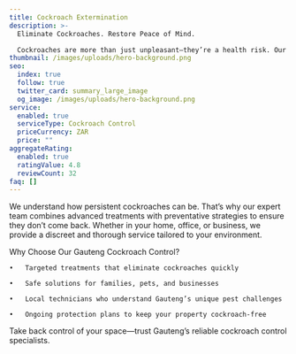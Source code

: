 ```yaml
---
title: Cockroach Extermination
description: >-
  Eliminate Cockroaches. Restore Peace of Mind.

  Cockroaches are more than just unpleasant—they’re a health risk. Our specialized cockroach control services in Gauteng are designed to target infestations at the source, using proven methods that are safe, fast, and highly effective.
thumbnail: /images/uploads/hero-background.png
seo:
  index: true
  follow: true
  twitter_card: summary_large_image
  og_image: /images/uploads/hero-background.png
service:
  enabled: true
  serviceType: Cockroach Control
  priceCurrency: ZAR
  price: ""
aggregateRating:
  enabled: true
  ratingValue: 4.8
  reviewCount: 32
faq: []
---
```

We understand how persistent cockroaches can be. That’s why our expert team combines advanced treatments with preventative strategies to ensure they don’t come back. Whether in your home, office, or business, we provide a discreet and thorough service tailored to your environment.



Why Choose Our Gauteng Cockroach Control?

	•	Targeted treatments that eliminate cockroaches quickly

	•	Safe solutions for families, pets, and businesses

	•	Local technicians who understand Gauteng’s unique pest challenges

	•	Ongoing protection plans to keep your property cockroach-free



Take back control of your space—trust Gauteng’s reliable cockroach control specialists.